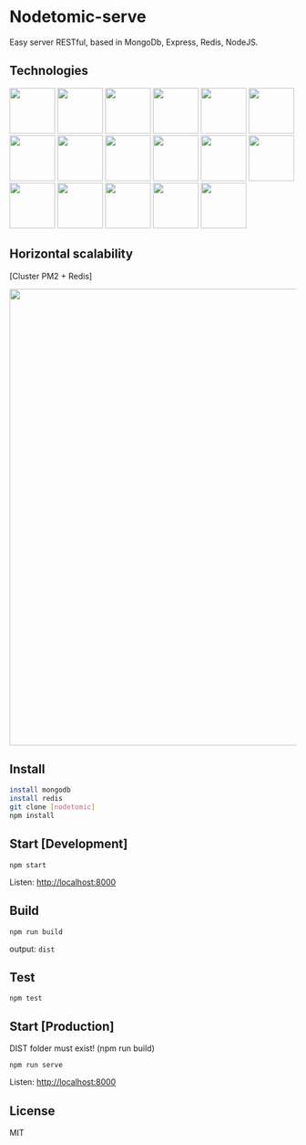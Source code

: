 # Nodetomic-serve

Easy server RESTful, based in MongoDb, Express, Redis, NodeJS.

## Technologies

<img src="http://solucionesit.ldtsynergy.com/-/Srvs015/MongoDB/file/view/mongodb.png/547250106/315x368/mongodb.png" width="80">
<img src="http://code.runnable.com/images/provider-icons/icon-express-alt.svg" width="80">
<img src="https://chris.lu/upload/images/redis.png" width="80">
<img src="http://oraclelinuxworld.com/wp-content/uploads/2016/01/NodeJS-Small-Blog-Feature-Image-.jpg" width="80">
<img src="http://www.themightycribb.com/wp-content/uploads/2016/08/gulpjs-logo.jpg" width="80">
<img src="https://cms-assets.tutsplus.com/uploads/users/16/posts/24511/preview_image/babel-1.png" width="80">
<img src="https://avatars0.githubusercontent.com/u/8770005?v=3&s=400" width="80">
<img src="http://bluebirdjs.com/img/logo.png" width="80">
<img src="https://nodemon.io/nodemon.svg" width="80">
<img src="https://pbs.twimg.com/profile_images/599259952574693376/DMrPoJtc.png" width="80">
<img src="http://www.erikasland.com/static/images/mongoose.png" width="80">
<img src="https://nr-platform.s3.amazonaws.com/uploads/platform/published_extension/branding_icon/300/PKpktytKH9.png" width="80">
<img src="https://awesomes.oss-cn-beijing.aliyuncs.com/repo/151017151426-82-1.jpg?x-oss-process=style/repo" width="80">
<img src="https://seeklogo.com/images/E/eslint-logo-DDFB6EBCF6-seeklogo.com.png" width="80">
<img src="https://avatars3.githubusercontent.com/u/2824157?v=3&s=400" width="80">
<img src="https://i2.wp.com/community.nodemailer.com/wp-content/uploads/2015/10/n2-2.png?fit=422%2C360&ssl=1" width="80">
<img src="https://avatars2.githubusercontent.com/u/7658037?v=3&s=400" width="80">

## Horizontal scalability

[Cluster PM2 + Redis]

<img src="https://applicationarchitecture.files.wordpress.com/2010/06/f0028-horizontal-scalability-typical-scenario.png" width="800">

## Install

```bash
install mongodb
install redis
git clone [nodetomic]
npm install
```

## Start [Development]

`npm start`

Listen: <http://localhost:8000>

## Build

`npm run build`

output: `dist`

## Test

`npm test`

## Start [Production]

DIST folder must exist! (npm run build)

`npm run serve`

Listen: <http://localhost:8000>

## License

MIT
